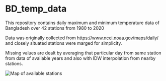 # BD_temp_data
This repository contains daily maximum and minimum temperature data of Bangladesh over 42 stations from 1980 to 2020

Data was originally collected from https://www.ncei.noaa.gov/maps/daily/ and closely situated stations were marged for simplicity. 

Missing values are dealt by averaging that particular day from same station from data of available years and also with IDW interpolation from nearby stations.

![Map of available stations](https://user-images.githubusercontent.com/69247506/161385211-ad6e5d2e-af32-4d90-9bee-6aa305d63d0c.jpg)
